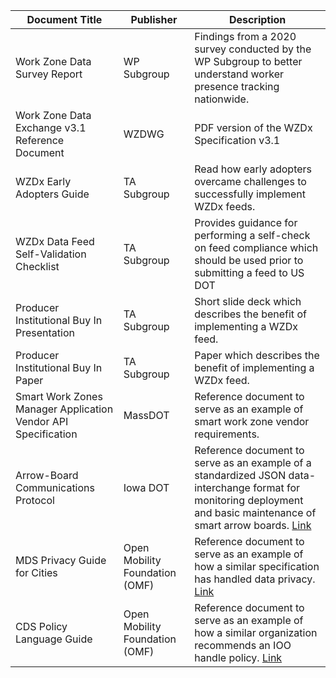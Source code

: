 | Document Title | Publisher | Description |
|----------------|-----------|-------------|
| Work Zone Data Survey Report | WP Subgroup | Findings from a 2020 survey conducted by the WP Subgroup to better understand worker presence tracking nationwide. |
| Work Zone Data Exchange v3.1 Reference Document | WZDWG | PDF version of the WZDx Specification v3.1 |
| WZDx Early Adopters Guide | TA Subgroup | Read how early adopters overcame challenges to successfully implement WZDx feeds. |
| WZDx Data Feed Self-Validation Checklist | TA Subgroup | Provides guidance for performing a self-check on feed compliance which should be used prior to submitting a feed to US DOT |
| Producer Institutional Buy In Presentation | TA Subgroup | Short slide deck which describes the benefit of implementing a WZDx feed.  |
| Producer Institutional Buy In Paper | TA Subgroup | Paper which describes the benefit of implementing a WZDx feed.  |
| Smart Work Zones Manager Application Vendor API Specification | MassDOT | Reference document to serve as an example of smart work zone vendor requirements. |
| Arrow-Board Communications Protocol | Iowa DOT | Reference document to serve as an example of a standardized JSON data-interchange format for monitoring deployment and basic maintenance of smart arrow boards. [Link](https://iowadot.gov/erl/current/IM/content/486.12ab.pdf)|
| MDS Privacy Guide for Cities | Open Mobility Foundation (OMF) | Reference document to serve as an example of how a similar specification has handled data privacy. [Link](https://github.com/openmobilityfoundation/governance/blob/main/documents/OMF-MDS-Privacy-Guide-for-Cities.pdf)|
| CDS Policy Language Guide | Open Mobility Foundation (OMF) | Reference document to serve as an example of how a similar organization recommends an IOO handle policy. [Link](https://github.com/openmobilityfoundation/governance/blob/main/technical/OMF-CDS-Policy-Language-Guidance.md) |
